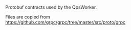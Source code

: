 ﻿Protobuf contracts used by the QpsWorker.

Files are copied from https://github.com/grpc/grpc/tree/master/src/proto/grpc
